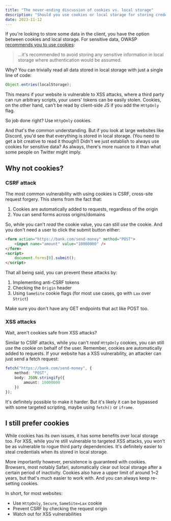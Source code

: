 ```yaml
---
title: "The never-ending discussion of cookies vs. local storage"
description: "Should you use cookies or local storage for storing credentials?"
date: 2023-11-12
---
```


If you're looking to store some data in the client, you have the option between cookies and local storage. For sensitive data, OWASP [recommends you to use cookies](https://cheatsheetseries.owasp.org/cheatsheets/HTML5_Security_Cheat_Sheet.html#local-storage):

> ...it's recommended to avoid storing any sensitive information in local storage where authentication would be assumed.

Why? You can trivially read all data stored in local storage with just a single line of code:

```ts
Object.entries(localStorage);
```

This means if your website is vulnerable to XSS attacks, where a third party can run arbitrary scripts, your users' tokens can be easily stolen. Cookies, on the other hand, can't be read by client-side JS if you add the `HttpOnly` flag.

So job done right? Use `HttpOnly` cookies.

And that's the common understanding. But if you look at large websites like Discord, you'd see that everything is stored in local storage. (You need to get a bit creative to read it though!) Didn't we just establish to always use cookies for sensitive data? As always, there's more nuance to it than what some people on Twitter might imply.

## Why not cookies?

### CSRF attack

The most common vulnerability with using cookies is CSRF, cross-site request forgery. This stems from the fact that:

1. Cookies are automatically added to requests, regardless of the origin
2. You can send forms across origins/domains

So, while you can't _read_ the cookie value, you can still _use_ the cookie. And you don't need a user to click the submit button either:

```html
<form action="https://bank.com/send-money" method="POST">
	<input name="amount" value="10000000" />
</form>
<script>
	document.forms[0].submit();
</script>
```

That all being said, you can prevent these attacks by:

1. Implementing anti-CSRF tokens
2. Checking the `Origin` header
3. Using `SameSite` cookie flags (for most use cases, go with `Lax` over `Strict`)

Make sure you don't have any GET endpoints that act like POST too.

### XSS attacks

Wait, aren't cookies safe from XSS attacks?

Similar to CSRF attacks, while you can't _read_ `HttpOnly` cookies, you can still _use_ the cookie on behalf of the user. Remember, cookies are automatically added to requests. If your website has a XSS vulnerability, an attacker can just send a fetch request:

```ts
fetch("https://bank.com/send-money", {
	method: "POST",
	body: JSON.stringify({
		amount: 10000000
	})
});
```

It's definitely possible to make it harder. But it's likely it can be bypassed with some targeted scripting, maybe using `fetch()` or `iframe`.

## I still prefer cookies

While cookies has its own issues, it has some benefits over local storage too. For XSS, while you're still vulnerable to targeted XSS attacks, you won't be as vulnerable to rogue third party dependencies. It's definitely easier to steal credentials when its stored in local storage.

More importantly however, persistence is guaranteed with cookies. Browsers, most notably Safari, automatically clear out local storage after a certain period of inactivity. Cookies also have a upper limit of around 1~2 years, but that's much easier to work with. And you can always keep re-setting cookies.

In short, for most websites:

- Use `HttpOnly`, `Secure`, `SameSite=Lax` cookie
- Prevent CSRF by checking the request origin
- Watch out for XSS vulnerabilities
